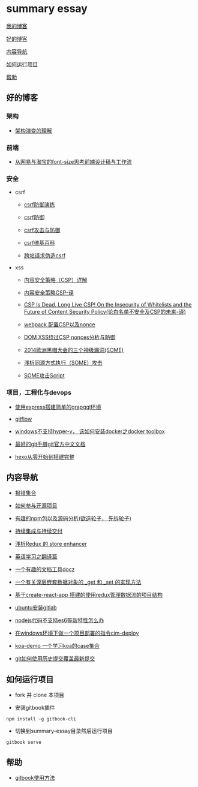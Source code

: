 # summary essay

[我的博客](https://fridego.github.io)

[好的博客](#blog)

[内容导航](#nav)

[如何运行项目](#run)

[帮助](#help)

## <span id="blog">好的博客</span>

### 架构

- [架构演变的理解](http://www.cnblogs.com/zyrblog/p/9085144.html)

### 前端


- [从网易与淘宝的font-size思考前端设计稿与工作流](http://www.cnblogs.com/lyzg/p/4877277.html)

### 安全

- csrf

  - [csrf防御演练](http://www.freebuf.com/column/151816.html)

  - [csrf防御](https://blog.csdn.net/wwqwkg6e/article/details/55655204)

  - [csrf攻击与防御](https://www.ibm.com/developerworks/cn/web/1102_niugang_csrf/)

  - [csrf维基百科](https://en.wikipedia.org/wiki/Cross-site_request_forgery)

  - [跨站请求伪造csrf](https://blog.csdn.net/fhzaitian/article/details/51513797)

- xss

  - [内容安全策略（CSP）详解](https://blog.csdn.net/qq_37943295/article/details/79978761)

  - [内容安全策略CSP-译](https://fridego.github.io/2018/07/12/CSP/)

  - [CSP Is Dead, Long Live CSP! On the Insecurity of Whitelists and the Future of Content Security Policy(论白名单不安全及CSP的未来-译)](https://fridego.github.io/2018/07/13/white-list/)
  
  - [webpack 配置CSP以及nonce](https://webpack.docschina.org/guides/csp/)

  - [DOM XSS绕过CSP nonces分析与防御](http://www.mottoin.com/94791.html)

  - [2014欧洲黑帽大会的三个神级漏洞(SOME)](http://www.aqniu.com/hack-geek/5075.html)

  - [浅析同源方式执行（SOME）攻击](http://www.freebuf.com/articles/web/169873.html)

  - [SOME攻击Script](https://www.aliyun.com/jiaocheng/1011370.html?spm=5176.100033.2.16.535LIE)

### 项目，工程化与devops

- [使用express搭建简单的grapgql环境](https://www.jianshu.com/p/0343b83e0cbb)

- [gitflow](https://www.git-tower.com/learn/git/ebook/cn/command-line/advanced-topics/git-flow)

- [windows不支持hyper-v， 该如何安装docker之docker toolbox](https://docs.docker.com/toolbox/toolbox_install_windows/)

- [最好的git手册git官方中文文档](https://git-scm.com/book/zh/v2)

- [hexo从零开始到搭建完整](https://www.cnblogs.com/visugar/p/6821777.html)


## <span id="nav">内容导航</span>

- [报错集合](https://github.com/fridego/error-collections)

- [如何参与开源项目](open/menu.md)

- [有趣的npm包以及源码分析(欲造轮子， 先拆轮子)](https://github.com/fridego/fine-npms)

- [持续集成与持续交付](cicd/menu.md)

- [浅析Redux 的 store enhancer](https://segmentfault.com/a/1190000012653724)

- [英语学习之翻译篇](https://github.com/fridego/translations)

- [一个有趣的文档工具docz](https://github.com/fridego/docx-cn) 

- [一个有关深层嵌套数据对象的 _get 和 _set 的实现方法](tip/_set_get.md)

- [基于create-react-app 搭建的使用redux管理数据流的项目结构](https://github.com/fridego/react-project-constructure)

- [ubuntu安装gitlab](https://blog.csdn.net/ruangong1203/article/details/73065410)

- [nodejs代码不支持es6等新特性怎么办](https://www.jianshu.com/p/a9c27b80af9d)

- [在windows环境下做一个项目部署的指令cim-deploy](tip/deploy.md)

- [koa-demo 一个学习koa的case集合](https://github.com/fridego/koa-demo)

- [git如何使用历史提交覆盖最新提交](tip/gitcover.md)

## <span id="run">如何运行项目</span>

- fork 并 clone 本项目

- 安装gitbook插件

```
npm install -g gitbook-cli
```
- 切换到summary-essay目录然后运行项目

``` 
gitbook serve
```

## <span id="help">帮助</span>

- [gitbook使用方法](http://www.chengweiyang.cn/gitbook/introduction/README.html)


